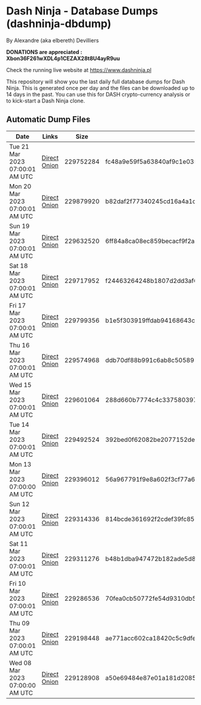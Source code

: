 # Dash Ninja - Database Dumps (dashninja-dbdump)
By Alexandre (aka elbereth) Devilliers

**DONATIONS are appreciated : Xbon36F261wXDL4p1CEZAX28t8U4ayR9uu**

Check the running live website at https://www.dashninja.pl

This repository will show you the last daily full database dumps for Dash Ninja. This is generated once per day and the files can be downloaded up to 14 days in the past.
You can use this for DASH crypto-currency analysis or to kick-start a Dash Ninja clone.


## Automatic Dump Files
| Date | Links | Size | SHA256 |
|--|--|--|--|
| Tue 21 Mar 2023 07:00:01 AM UTC | [Direct](https://oshi.at/yguD) [Onion](http://5ety7tpkim5me6eszuwcje7bmy25pbtrjtue7zkqqgziljwqy3rrikqd.onion/yguD) | 229752284 | fc48a9e59f5a63840af9c1e0355a9efe4c505ec1edca902a998cf2a4831f527d | 
| Mon 20 Mar 2023 07:00:01 AM UTC | [Direct](https://oshi.at/ciFP) [Onion](http://5ety7tpkim5me6eszuwcje7bmy25pbtrjtue7zkqqgziljwqy3rrikqd.onion/ciFP) | 229879920 | b82daf2f77340245cd16a4a1cc91e788e3bd05b9699b9c40e7cdf3b3ba376660 | 
| Sun 19 Mar 2023 07:00:01 AM UTC | [Direct](https://oshi.at/dxdK) [Onion](http://5ety7tpkim5me6eszuwcje7bmy25pbtrjtue7zkqqgziljwqy3rrikqd.onion/dxdK) | 229632520 | 6ff84a8ca08ec859becacf9f2a27ea28ea88423cdb29479c2948b060d2fd8c3a | 
| Sat 18 Mar 2023 07:00:01 AM UTC | [Direct](https://oshi.at/tgtt) [Onion](http://5ety7tpkim5me6eszuwcje7bmy25pbtrjtue7zkqqgziljwqy3rrikqd.onion/tgtt) | 229717952 | f24463264248b1807d2dd3af6be215276f49d9a6a1db72c78c71cc4c1191df27 | 
| Fri 17 Mar 2023 07:00:01 AM UTC | [Direct](https://oshi.at/QEge) [Onion](http://5ety7tpkim5me6eszuwcje7bmy25pbtrjtue7zkqqgziljwqy3rrikqd.onion/QEge) | 229799356 | b1e5f303919ffdab94168643cad06e5dbb054c0dc6411c31d6d409d88e34efe7 | 
| Thu 16 Mar 2023 07:00:01 AM UTC | [Direct](https://oshi.at/WrsY) [Onion](http://5ety7tpkim5me6eszuwcje7bmy25pbtrjtue7zkqqgziljwqy3rrikqd.onion/WrsY) | 229574968 | ddb70df88b991c6ab8c5058954afbf2033a21ce5fedbad22bf19021a2b603565 | 
| Wed 15 Mar 2023 07:00:01 AM UTC | [Direct](https://oshi.at/WcPW) [Onion](http://5ety7tpkim5me6eszuwcje7bmy25pbtrjtue7zkqqgziljwqy3rrikqd.onion/WcPW) | 229601064 | 288d660b7774c4c33758039766e453bb6a1f0e4bdf6dad3951b0af2178395bb6 | 
| Tue 14 Mar 2023 07:00:01 AM UTC | [Direct](https://oshi.at/CEYv) [Onion](http://5ety7tpkim5me6eszuwcje7bmy25pbtrjtue7zkqqgziljwqy3rrikqd.onion/CEYv) | 229492524 | 392bed0f62082be2077152de9f3dd6197f4d5cfccdad47fb9664aa7bd2ff5f9b | 
| Mon 13 Mar 2023 07:00:00 AM UTC | [Direct](https://oshi.at/zdUJ) [Onion](http://5ety7tpkim5me6eszuwcje7bmy25pbtrjtue7zkqqgziljwqy3rrikqd.onion/zdUJ) | 229396012 | 56a967791f9e8a602f3cf77a66e0bcaae4941074dd7af421bdcb6183421b50ec | 
| Sun 12 Mar 2023 07:00:01 AM UTC | [Direct](https://oshi.at/CnBV) [Onion](http://5ety7tpkim5me6eszuwcje7bmy25pbtrjtue7zkqqgziljwqy3rrikqd.onion/CnBV) | 229314336 | 814bcde361692f2cdef39fc857921c6404f420991430f6f308c4301759995121 | 
| Sat 11 Mar 2023 07:00:01 AM UTC | [Direct](https://oshi.at/feeX) [Onion](http://5ety7tpkim5me6eszuwcje7bmy25pbtrjtue7zkqqgziljwqy3rrikqd.onion/feeX) | 229311276 | b48b1dba947472b182ade5d887a824942cc19146c2f336aad3f8a693f38a5cf8 | 
| Fri 10 Mar 2023 07:00:01 AM UTC | [Direct](https://oshi.at/cGUx) [Onion](http://5ety7tpkim5me6eszuwcje7bmy25pbtrjtue7zkqqgziljwqy3rrikqd.onion/cGUx) | 229286536 | 70fea0cb50772fe54d9310db58c7b441fd57786c8206b9e68a17b382e540b2ad | 
| Thu 09 Mar 2023 07:00:01 AM UTC | [Direct](https://oshi.at/NxMe) [Onion](http://5ety7tpkim5me6eszuwcje7bmy25pbtrjtue7zkqqgziljwqy3rrikqd.onion/NxMe) | 229198448 | ae771acc602ca18420c5c9dfe43038ce548a79ffaf5544492847a4134dd4c3f4 | 
| Wed 08 Mar 2023 07:00:00 AM UTC | [Direct](https://oshi.at/QjAL) [Onion](http://5ety7tpkim5me6eszuwcje7bmy25pbtrjtue7zkqqgziljwqy3rrikqd.onion/QjAL) | 229128908 | a50e69484e87e01a181d2085acf403e0e8716f6a697949c5d658867243947ffa | 

